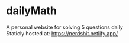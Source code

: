 # dailyMath
A personal website for solving 5 questions daily  
Staticly hosted at: https://nerdshit.netlify.app/
